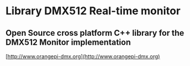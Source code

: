 # Library DMX512 Real-time monitor
## Open Source cross platform C++ library for the DMX512 Monitor implementation

[http://www.orangepi-dmx.org](http://www.orangepi-dmx.org)

